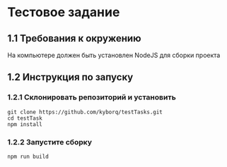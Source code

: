 # Тестовое задание

## 1.1 Требования к окружению

На компьютере должен быть установлен NodeJS для сборки проекта

## 1.2 Инструкция по запуску

### 1.2.1 Склонировать репозиторий и установить

```
git clone https://github.com/kyborq/testTasks.git
cd testTask
npm install
```

### 1.2.2 Запустите сборку

```
npm run build
```
